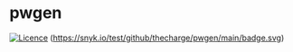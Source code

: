 # pwgen
[![Licence](https://img.shields.io/github/license/thecharge/pwgen?style=for-the-badge)](./LICENSE)
(https://snyk.io/test/github/thecharge/pwgen/main/badge.svg)
